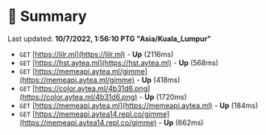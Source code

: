 # 📖 Summary
Last updated: **10/7/2022, 1:56:10 PTG "Asia/Kuala_Lumpur"**

- `GET` [https://lilr.ml](https://lilr.ml) - **Up** (2116ms)
- `GET` [https://hst.aytea.ml](https://hst.aytea.ml) - **Up** (568ms)
- `GET` [https://memeapi.aytea.ml/gimme](https://memeapi.aytea.ml/gimme) - **Up** (418ms)
- `GET` [https://color.aytea.ml/4b31d6.png](https://color.aytea.ml/4b31d6.png) - **Up** (1720ms)
- `GET` [https://memeapi.aytea.ml](https://memeapi.aytea.ml) - **Up** (184ms)
- `GET` [https://memeapi.aytea14.repl.co/gimme](https://memeapi.aytea14.repl.co/gimme) - **Up** (662ms)
